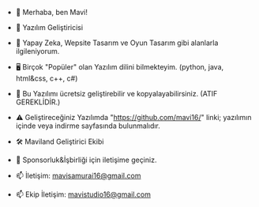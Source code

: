 - 👋 Merhaba, ben Mavi!
- 👑 Yazılım Geliştiricisi
- 👀 Yapay Zeka, Wepsite Tasarım ve Oyun Tasarım gibi alanlarla ilgileniyorum.
- 🖥️ Birçok "Popüler" olan Yazılım dilini bilmekteyim. (python, java, html&css, c++, c#)
  
- 💾 Bu Yazılımı ücretsiz geliştirebilir ve kopyalayabilirsiniz. (ATIF GEREKLİDİR.)
- ⚠️ Geliştireceğiniz Yazılımda "https://github.com/mavi16/" linki; yazılımın içinde veya indirme sayfasında bulunmalıdır.

- 🛠️ Maviland Geliştirici Ekibi
- 💼 Sponsorluk&İşbirliği için iletişime geçiniz.
- 📫 İletişim: mavisamurai16@gmail.com
- 📫 Ekip İletişim: mavistudio16@gmail.com
